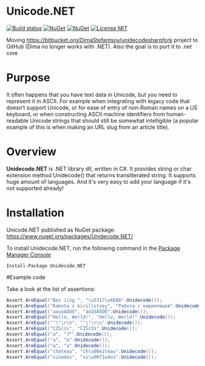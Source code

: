 ﻿# Unicode.NET

[![Build status](https://ci.appveyor.com/api/projects/status/lqjnq9ve1vbv393u?svg=true)](https://ci.appveyor.com/project/phnx47/unidecode-net)
[![NuGet](https://img.shields.io/nuget/v/Unidecode.NET.svg)](https://www.nuget.org/packages/Unidecode.NET)
[![NuGet](https://img.shields.io/nuget/dt/Unidecode.NET.svg)](https://www.nuget.org/packages/Unidecode.NET)
[![License MIT](https://img.shields.io/badge/license-MIT-green.svg)](https://opensource.org/licenses/MIT) 

Moving https://bitbucket.org/DimaStefantsov/unidecodesharpfork project to GitHub (Dima no longer works with .NET).
Also the goal is to port it to .net core

# Purpose
It often happens that you have text data in Unicode, but you need to represent it in ASCII. For example when integrating with legacy code that doesn’t support Unicode, or for ease of entry of non-Roman names on a US keyboard, or when constructing ASCII machine identifiers from human-readable Unicode strings that should still be somewhat intelligible (a popular example of this is when making an URL slug from an article title).

# Overview

**Unidecode.NET** is .NET library dll, written in C#.
It provides string or char extension method Unidecode() that returns transliterated string. It supports huge amount of languages.
And it's very easy to add your language if it's not supported already!

# Installation
Unicode.NET published as NuGet package: https://www.nuget.org/packages/Unidecode.NET/

To install Unidecode.NET, run the following command in the [Package Manager Console](https://docs.nuget.org/consume/package-manager-console)

`Install-Package Unidecode.NET`

#Example code

Take a look at the list of assertions:
```cs
Assert.AreEqual("Bei Jing ", "\u5317\u4EB0".Unidecode());
Assert.AreEqual("Rabota s kirillitsey", "Работа с кириллицей".Unidecode());
Assert.AreEqual("aouoAOUO", "äöűőÄÖŨŐ".Unidecode());
Assert.AreEqual("Hello, World!", "Hello, World!".Unidecode());
Assert.AreEqual("'\"\r\n", "'\"\r\n".Unidecode());
Assert.AreEqual("CZSczs", "ČŽŠčžš".Unidecode());
Assert.AreEqual("a", "ア".Unidecode());
Assert.AreEqual("a", "α".Unidecode());
Assert.AreEqual("a", "а".Unidecode());
Assert.AreEqual("chateau", "ch\u00e2teau".Unidecode());
Assert.AreEqual("vinedos", "vi\u00f1edos".Unidecode());
```
